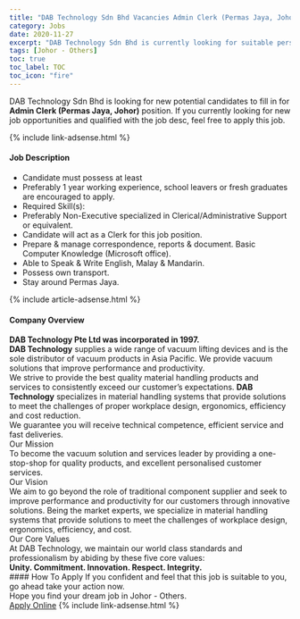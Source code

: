 ```yaml
---
title: "DAB Technology Sdn Bhd Vacancies Admin Clerk (Permas Jaya, Johor)" 
category: Jobs 
date: 2020-11-27 
excerpt: "DAB Technology Sdn Bhd is currently looking for suitable person to fill in the Admin Clerk (Permas Jaya, Johor) which positioned at Johor - Others" 
tags: [Johor - Others] 
toc: true 
toc_label: TOC 
toc_icon: "fire" 
--- 
```


<p>DAB Technology Sdn Bhd is looking for new potential candidates to fill in for <b>Admin Clerk (Permas Jaya, Johor)</b> position. If you currently looking for new job opportunities and qualified with the job desc, feel free to apply this job.
</p>{% include link-adsense.html %} 
<div><div><div><h4>Job Description</h4></div></div><div><div><span><div><ul><li>Candidate must possess at least</li><li>Preferably 1 year working experience, school leavers or fresh graduates are encouraged to apply.</li><li>Required Skill(s):</li><li>Preferably Non-Executive specialized in Clerical/Administrative Support or equivalent.</li><li>Candidate will act as a Clerk for this job position.</li><li>Prepare &amp; manage correspondence, reports &amp; document. Basic Computer Knowledge (Microsoft office).</li><li>Able to Speak &amp; Write English, Malay &amp; Mandarin.</li><li>Possess own transport.</li><li>Stay around Permas Jaya.&#160;</li></ul></div></span></div></div></div> 
{% include article-adsense.html %} 
<div><div><div><h4>Company Overview</h4></div></div><div><div><span><div><div>
<div><strong>DAB Technology Pte Ltd was incorporated in 1997.</strong></div>
<div><strong>DAB Technology</strong>&#160;supplies a wide range of vacuum lifting devices and is the sole distributor of vacuum products in Asia Pacific. We provide vacuum solutions that improve performance and productivity.</div>
<div>We strive to provide the best quality material handling products and services to consistently exceed our customer&#8217;s expectations.&#160;<strong>DAB Technology</strong>&#160;specializes in material handling systems that provide solutions to meet the challenges of proper workplace design, ergonomics, efficiency and cost reduction.</div>
<div>We guarantee you will receive technical competence, efficient service and fast deliveries.</div>
<div>Our Mission</div>
<div>To become the vacuum solution and services leader by providing a one-stop-shop for quality products, and excellent personalised customer services.</div>
<div>Our&#160;Vision</div>
<div>We aim to go beyond the role of traditional component supplier and seek to improve performance and productivity for our customers through innovative solutions. Being the market experts, we specialize in material handling systems that provide solutions to meet the challenges of workplace design, ergonomics, efficiency, and cost.</div>
<div>Our Core Values</div>
<div>At DAB Technology, we maintain our world class standards and professionalism by abiding by these five core values:</div>
</div>
<div>
<div><strong>Unity. Commitment. Innovation. Respect. Integrity.</strong></div>
</div></div></span></div></div></div> 
#### How To Apply 
If you confident and feel that this job is suitable to you, go ahead take your action now. <br/> 
Hope you find your dream job in Johor - Others. <br/> 
<a href="https://www.jobstreet.com.my/en/job/admin-clerk-permas-jaya-johor-4431855?jobId=jobstreet-my-job-4431855&sectionRank=12&token=0~ac4f422c-efb1-4b49-bc7a-95b0ba7da1f2&fr=SRP%20View%20In%20New%20Ta" class="btn btn--info" target="_blank" rel="nofollow noopenner">Apply Online</a> 
{% include link-adsense.html %} 